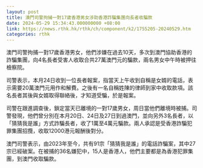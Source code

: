 ```yaml
---
layout: post
title: 澳門司警拘捕一對17歲香港男女涉助香港詐騙集團向長者收騙款
date: 2024-05-29 15:34:43.000000000 +08:00
link: https://news.rthk.hk/rthk/ch/component/k2/1755205-20240529.htm
categories: rthk
---
```


澳門司警拘捕一對17歲香港男女，他們涉嫌在過去10天，多次到澳門協助香港的詐騙集團，向4名長者受害人收取合共27萬澳門元的騙款，兩名男女中午時被押往檢察院。

司警表示，本月24日收到一位長者報案，指當天上午收到自稱是女婿的電話，表示需要20萬澳門元用作和解費。之後有一名自稱姓陳的律師到家中收取款項。該名長者其後與女婿取得聯絡後，才知道受騙，於是報案。

司警在跟進調查後，鎖定當天已離境的一對17歲男女，周日當他們離境時被捕。司警發現，他們曾分別在本月20日、24日及27日到過澳門，並向另外3名長者，以「猜猜我是誰」方式詐騙長者，收了1萬至4萬元騙款。兩人承認是受香港詐騙犯罪集團招攬，收取12000港元報酬後對分。

澳門司警表示，由2023年至今，共有91宗「猜猜我是誰」的電話詐騙案，其中27宗已經破案。在被捕的36名嫌犯中，15人是香港人，他們主要都是為香港犯罪集團，到澳門收取騙款。
